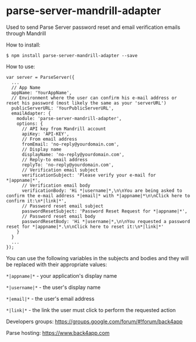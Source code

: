 # parse-server-mandrill-adapter
Used to send Parse Server password reset and email verification emails through Mandrill

How to install:
```
$ npm install parse-server-mandrill-adapter --save
```

How to use:
```
var server = ParseServer({
  ...
  // App Name
  appName: 'YourAppName',
  // Environment where the user can confirm his e-mail address or reset his password (most likely the same as your 'serverURL')
  publicServerURL: 'YourPublicServerURL',
  emailAdapter: {
    module: 'parse-server-mandrill-adapter',
    options: {
      // API key from Mandrill account
      apiKey: 'API-KEY',
      // From email address
      fromEmail: 'no-reply@yourdomain.com',
      // Display name
      displayName: 'no-reply@yourdomain.com',
      // Reply-to email address
      replyTo: 'no-reply@yourdomain.com',
      // Verification email subject
      verificationSubject: 'Please verify your e-mail for *|appname|*',
      // Verification email body
      verificationBody: 'Hi *|username|*,\n\nYou are being asked to confirm the e-mail address *|email|* with *|appname|*\n\nClick here to confirm it:\n*|link|*',
      // Password reset email subject
      passwordResetSubject: 'Password Reset Request for *|appname|*',
      // Password reset email body
      passwordResetBody: 'Hi *|username|*,\n\nYou requested a password reset for *|appname|*.\n\nClick here to reset it:\n*|link|*'
    }
  }
  ...
});
```

You can use the following variables in the subjects and bodies and they will be replaced with their appropriate values:

`*|appname|*` - your application's display name

`*|username|*` - the user's display name

`*|email|*` - the user's email address

`*|link|*` - the link the user must click to perform the requested action

Developers groups:
https://groups.google.com/forum/#!forum/back4app

Parse hosting:
https://www.back4app.com